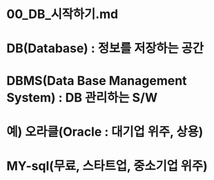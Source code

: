 # 00_DB_시작하기.md
# DB(Database) : 정보를 저장하는 공간
# DBMS(Data Base Management System) : DB 관리하는 S/W
# 예) 오라클(Oracle : 대기업 위주, 상용)
#     MY-sql(무료, 스타트업, 중소기업 위주)